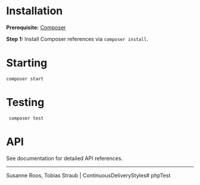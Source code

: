 # Installation

**Prerequisite:** [Composer](https://getcomposer.org/download/)

**Step 1:** Install Composer references via `composer install`.

# Starting

`composer start`

# Testing
` composer test`

# API

See documentation for detailed API references.

-----------------
Susanne Roos, Tobias Straub | ContinuousDeliveryStyles# phpTest
